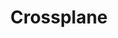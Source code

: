 ---
blog: https://blog.crossplane.io/
codehost: https://github.com/crossplane/crossplane
logohandle: crossplaneio
sort: crossplane
title: Crossplane
twitter: https://x.com/crossplane_io
website: https://www.crossplane.io/
youtube: https://youtube.com/channel/UC19FgzMBMqBro361HbE46Fw
---